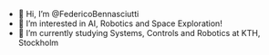- 👋 Hi, I’m @FedericoBennasciutti
- 👀 I’m interested in AI, Robotics and Space Exploration!
- 🌱 I’m currently studying Systems, Controls and Robotics at KTH, Stockholm

<!---
FedericoBennasciutti/FedericoBennasciutti is a ✨ special ✨ repository because its `README.md` (this file) appears on your GitHub profile.
You can click the Preview link to take a look at your changes.
--->
